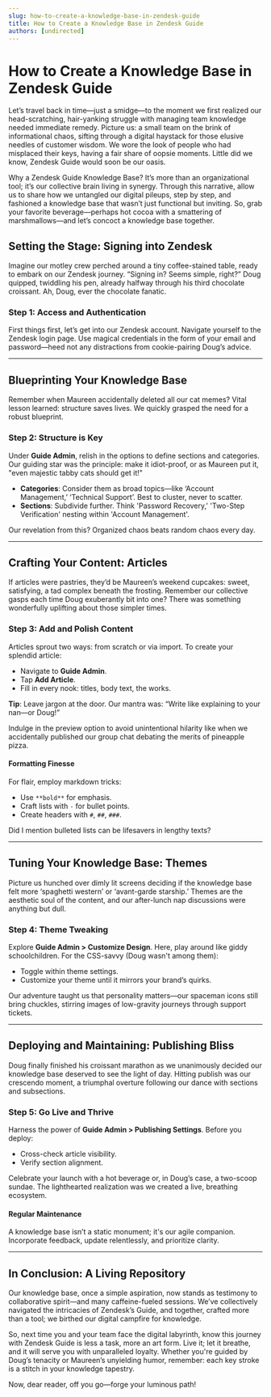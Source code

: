 ```yaml
---
slug: how-to-create-a-knowledge-base-in-zendesk-guide
title: How to Create a Knowledge Base in Zendesk Guide
authors: [undirected]
---
```



# How to Create a Knowledge Base in Zendesk Guide

Let’s travel back in time—just a smidge—to the moment we first realized our head-scratching, hair-yanking struggle with managing team knowledge needed immediate remedy. Picture us: a small team on the brink of informational chaos, sifting through a digital haystack for those elusive needles of customer wisdom. We wore the look of people who had misplaced their keys, having a fair share of oopsie moments. Little did we know, Zendesk Guide would soon be our oasis.

Why a Zendesk Guide Knowledge Base? It’s more than an organizational tool; it’s our collective brain living in synergy. Through this narrative, allow us to share how we untangled our digital pileups, step by step, and fashioned a knowledge base that wasn’t just functional but inviting. So, grab your favorite beverage—perhaps hot cocoa with a smattering of marshmallows—and let’s concoct a knowledge base together.

## Setting the Stage: Signing into Zendesk

Imagine our motley crew perched around a tiny coffee-stained table, ready to embark on our Zendesk journey. “Signing in? Seems simple, right?” Doug quipped, twiddling his pen, already halfway through his third chocolate croissant. Ah, Doug, ever the chocolate fanatic. 

### Step 1: Access and Authentication
First things first, let’s get into our Zendesk account. Navigate yourself to the Zendesk login page. Use magical credentials in the form of your email and password—heed not any distractions from cookie-pairing Doug’s advice. 

---

## Blueprinting Your Knowledge Base

Remember when Maureen accidentally deleted all our cat memes? Vital lesson learned: structure saves lives. We quickly grasped the need for a robust blueprint. 

### Step 2: Structure is Key
Under **Guide Admin**, relish in the options to define sections and categories. Our guiding star was the principle: make it idiot-proof, or as Maureen put it, "even majestic tabby cats should get it!"

- **Categories**: Consider them as broad topics—like ‘Account Management,’ ‘Technical Support’. Best to cluster, never to scatter. 
- **Sections**: Subdivide further. Think 'Password Recovery,' 'Two-Step Verification' nesting within 'Account Management'.

Our revelation from this? Organized chaos beats random chaos every day.

---

## Crafting Your Content: Articles

If articles were pastries, they’d be Maureen’s weekend cupcakes: sweet, satisfying, a tad complex beneath the frosting. Remember our collective gasps each time Doug exuberantly bit into one? There was something wonderfully uplifting about those simpler times.

### Step 3: Add and Polish Content
Articles sprout two ways: from scratch or via import. To create your splendid article:

- Navigate to **Guide Admin**.
- Tap **Add Article**. 
- Fill in every nook: titles, body text, the works. 

**Tip**: Leave jargon at the door. Our mantra was: “Write like explaining to your nan—or Doug!”

Indulge in the preview option to avoid unintentional hilarity like when we accidentally published our group chat debating the merits of pineapple pizza. 

#### Formatting Finesse
For flair, employ markdown tricks: 
- Use `**bold**` for emphasis.
- Craft lists with `-` for bullet points.
- Create headers with `#`, `##`, `###`.

Did I mention bulleted lists can be lifesavers in lengthy texts?

---

## Tuning Your Knowledge Base: Themes

Picture us hunched over dimly lit screens deciding if the knowledge base felt more ‘spaghetti western’ or ‘avant-garde starship.’ Themes are the aesthetic soul of the content, and our after-lunch nap discussions were anything but dull.

### Step 4: Theme Tweaking
Explore **Guide Admin > Customize Design**. Here, play around like giddy schoolchildren. For the CSS-savvy (Doug wasn't among them):
- Toggle within theme settings.
- Customize your theme until it mirrors your brand’s quirks. 

Our adventure taught us that personality matters—our spaceman icons still bring chuckles, stirring images of low-gravity journeys through support tickets.

---

## Deploying and Maintaining: Publishing Bliss

Doug finally finished his croissant marathon as we unanimously decided our knowledge base deserved to see the light of day. Hitting publish was our crescendo moment, a triumphal overture following our dance with sections and subsections.

### Step 5: Go Live and Thrive
Harness the power of **Guide Admin > Publishing Settings**. Before you deploy:
- Cross-check article visibility.
- Verify section alignment.

Celebrate your launch with a hot beverage or, in Doug’s case, a two-scoop sundae. The lighthearted realization was we created a live, breathing ecosystem.

#### Regular Maintenance
A knowledge base isn’t a static monument; it's our agile companion. Incorporate feedback, update relentlessly, and prioritize clarity. 

---

## In Conclusion: A Living Repository

Our knowledge base, once a simple aspiration, now stands as testimony to collaborative spirit—and many caffeine-fueled sessions. We’ve collectively navigated the intricacies of Zendesk’s Guide, and together, crafted more than a tool; we birthed our digital campfire for knowledge.

So, next time you and your team face the digital labyrinth, know this journey with Zendesk Guide is less a task, more an art form. Live it; let it breathe, and it will serve you with unparalleled loyalty. Whether you're guided by Doug’s tenacity or Maureen’s unyielding humor, remember: each key stroke is a stitch in your knowledge tapestry.

Now, dear reader, off you go—forge your luminous path!